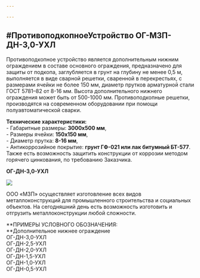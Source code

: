 ```yaml
---

---
```

## **#ПротивоподкопноеУстройство** ОГ-МЗП-ДН-3,0-УХЛ

Противоподкопное устройство является дополнительным нижним ограждением в составе основного ограждения, предназначено для защиты от подкопа, заглубляется в грунт на глубину не менее 0,5 м, выполняется в виде сварной решетки, сваренной в перекрестьях, с размерами ячейки не более 150 мм, диаметр прутков арматурной стали ГОСТ 5781–82 от 8-16 мм. Высота дополнительного нижнего ограждения может быть от 500-1000 мм. Противоподкопные решетки, производятся на современном оборудовании при помощи полуавтоматической сварки.

**Технические характеристики:**  
\- Габаритные размеры: **3000х500 мм**,  
\- Размеры ячейки: **150х150 мм**,  
\- Диаметр прутка: **8-16 мм**,  
\- Антикоррозийное покрытие: **грунт ГФ-021 или лак битумный БТ-577**. Также есть возможность защитить конструкции от коррозии методом горячего цинкования, по требованию Заказчика.

**ОГ-ДН-3,0-УХЛ**

![](/static/2022-01-21-13-35-15.png)

ООО «МЗП» осуществляет изготовление всех видов металлоконструкций для промышленного строительства и социальных объектов. На сегодняшний день есть возможность изготовить и отгрузить металлоконструкции любой сложности.

**ПРИМЕРЫ УСЛОВНОГО ОБОЗНАЧЕНИЯ:  
**Дополнительное нижнее ограждение   
ОГ-ДН-3,0-УХЛ  
ОГ-ДН-2,5-УХЛ  
ОГ-ДН-2,0-УХЛ  
ОГ-ДН-1,5-УХЛ  
ОГ-ДН-1,0-УХЛ  
ОГ-ДН-0,5-УХЛ